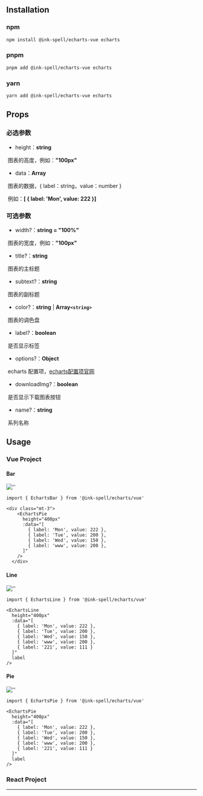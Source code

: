 ## Installation

### npm

```bash
npm install @ink-spell/echarts-vue echarts
```

### pnpm

```bash
pnpm add @ink-spell/echarts-vue echarts
```

### yarn

```bash
yarn add @ink-spell/echarts-vue echarts
```

## Props

### 必选参数

- height：**string**

​ 图表的高度，例如：**"100px"**

- data：**Array**

​ 图表的数据，{ label：string，value：number }

​ 例如：**[ { label: 'Mon', value: 222 }]**

### 可选参数

- width?：**string = "100%"**

​ 图表的宽度，例如：**"100px"**

- title?：**string**

​ 图表的主标题

- subtext?：**string**

​ 图表的副标题

- color?：**string** | **Array`<string>`**

​ 图表的调色盘

- label?：**boolean**

​ 是否显示标签

- options?：**Object**

​ echarts 配置项，[echarts配置项官网](https://echarts.apache.org/zh/option.html#title)

- downloadImg?：**boolean**

​ 是否显示下载图表按钮

- name?：**string**

​ 系列名称

## Usage

### Vue Project

#### Bar

![''](E:\VSC\newLive\ink-spell\packages\echarts\assets\vue-bar.png)

```vue
import { EchartsBar } from '@ink-spell/echarts/vue'

<div class="mt-3">
    <EchartsPie
      height="400px"
      :data="[
        { label: 'Mon', value: 222 },
        { label: 'Tue', value: 200 },
        { label: 'Wed', value: 150 },
        { label: 'www', value: 200 },
      ]"
    />
  </div>
```

#### Line

![''](E:\VSC\newLive\ink-spell\packages\echarts\assets\vue-line.png)

```vue
import { EchartsLine } from '@ink-spell/echarts/vue'

<EchartsLine
  height="400px"
  :data="[
    { label: 'Mon', value: 222 },
    { label: 'Tue', value: 200 },
    { label: 'Wed', value: 150 },
    { label: 'www', value: 200 },
    { label: '221', value: 111 }
  ]"
  label
/>
```

#### Pie

![''](E:\VSC\newLive\ink-spell\packages\echarts\assets\vue-pie.png)

```vue
import { EchartsPie } from '@ink-spell/echarts/vue'

<EchartsPie
  height="400px"
  :data="[
    { label: 'Mon', value: 222 },
    { label: 'Tue', value: 200 },
    { label: 'Wed', value: 150 },
    { label: 'www', value: 200 },
    { label: '221', value: 111 }
  ]"
  label
/>
```

### React Project

---
